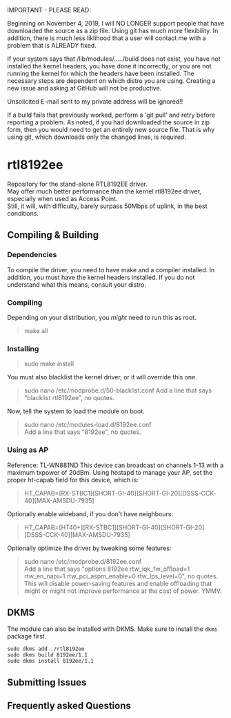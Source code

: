 IMPORTANT - PLEASE READ:

Beginning on November 4, 2019, I will NO LONGER support people that have downloaded the source
as a zip file. Using git has much more flexibility. In addition, there is much less liklihood
that a user will contact me with a problem that is ALREADY fixed.

If your system says that /lib/modules/...../build does not exist, you have not
installed the kernel headers, you have done it incorrectly, or you are not running
the kernel for which the headers have been installed. The necessary steps are
dependent on which distro you are using. Creating a new issue and asking at
GitHub will not be productive.

Unsolicited E-mail sent to my private address will be ignored!!

If a build fails that previously worked, perform a 'git pull' and retry before
reporting a problem. As noted, if you had downloaded the source in zip form, then you would
need to get an entirely new source file. That is why using git, which downloads only the changed
lines, is required.

rtl8192ee
=========

Repository for the stand-alone RTL8192EE driver.  
May offer much better performance than the kernel rtl8192ee driver, especially when used as Access Point.  
Still, it will, with difficulty, barely surpass 50Mbps of uplink, in the best conditions.

Compiling & Building
---------
### Dependencies
To compile the driver, you need to have make and a compiler installed. In addition,
you must have the kernel headers installed. If you do not understand what this means,
consult your distro.
### Compiling

Depending on your distribution, you *might* need to run this as root.  

> make all

### Installing

> sudo make install

You must also blacklist the kernel driver, or it will override this one.  

> sudo nano /etc/modprobe.d/50-blacklist.conf
Add a line that says "blacklist rtl8192ee", no quotes.

Now, tell the system to load the module on boot.

> sudo nano /etc/modules-load.d/8192ee.conf  
Add a line that says "8192ee", no quotes.

### Using as AP

Reference: TL-WN881ND
This device can broadcast on channels 1-13 with a maximum txpower of 20dBm.
Using hostapd to manage your AP, set the proper ht-capab field for this device, which is:  

> HT_CAPAB=[RX-STBC1][SHORT-GI-40][SHORT-GI-20][DSSS-CCK-40][MAX-AMSDU-7935]

Optionally enable wideband, if you don't have neighbours:  

> HT_CAPAB=[HT40+][RX-STBC1][SHORT-GI-40][SHORT-GI-20][DSSS-CCK-40][MAX-AMSDU-7935]

Optionally optimize the driver by tweaking some features:  

> sudo nano /etc/modprobe.d/8192ee.conf  
Add a line that says "options 8192ee rtw_iqk_fw_offload=1 rtw_en_napi=1 rtw_pci_aspm_enable=0 rtw_lps_level=0", no quotes.  
This will disable power-saving features and enable offloading that might or might not improve performance at the cost of power. YMMV.

DKMS
---------
The module can also be installed with DKMS. Make sure to install the `dkms` package first.

    sudo dkms add ./rtl8192ee
    sudo dkms build 8192ee/1.1
    sudo dkms install 8192ee/1.1

Submitting Issues
---------

Frequently asked Questions
---------

